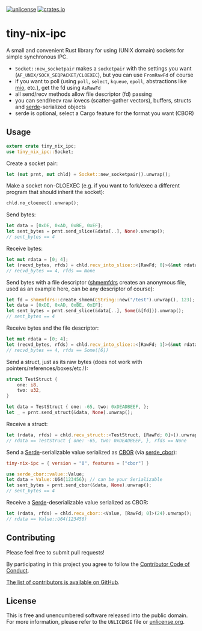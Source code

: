 [![unlicense](https://img.shields.io/badge/un-license-green.svg?style=flat)](http://unlicense.org)
[![crates.io](https://img.shields.io/crates/v/tiny-nix-ipc.svg)](https://crates.io/crates/tiny-nix-ipc)

# tiny-nix-ipc

A small and convenient Rust library for using (UNIX domain) sockets for simple synchronous IPC.

- `Socket::new_socketpair` makes a `socketpair` with the settings you want (`AF_UNIX/SOCK_SEQPACKET/CLOEXEC`), but you can use `FromRawFd` of course
- if you want to poll (using `poll`, `select`, `kqueue`, `epoll`, abstractions like [mio](https://github.com/carllerche/mio), etc.), get the fd using `AsRawFd`
- all send/recv methods allow file descriptor (fd) passing
- you can send/recv raw iovecs (scatter-gather vectors), buffers, structs and [serde](https://serde.rs/)-serialized objects
- serde is optional, select a Cargo feature for the format you want (CBOR)

## Usage

```rust
extern crate tiny_nix_ipc;
use tiny_nix_ipc::Socket;
```

Create a socket pair:

```rust
let (mut prnt, mut chld) = Socket::new_socketpair().unwrap();
```

Make a socket non-CLOEXEC (e.g. if you want to fork/exec a different program that should inherit the socket):

```rust
chld.no_cloexec().unwrap();
```

Send bytes:

```rust
let data = [0xDE, 0xAD, 0xBE, 0xEF];
let sent_bytes = prnt.send_slice(&data[..], None).unwrap();
// sent_bytes == 4
```

Receive bytes:

```rust
let mut rdata = [0; 4];
let (recvd_bytes, rfds) = chld.recv_into_slice::<[RawFd; 0]>(&mut rdata[..]).unwrap();
// recvd_bytes == 4, rfds == None
```

Send bytes with a file descriptor ([shmemfdrs](https://github.com/myfreeweb/shmemfdrs) creates an anonymous file, used as an example here, can be any descriptor of course):

```rust
let fd = shmemfdrs::create_shmem(CString::new("/test").unwrap(), 123);
let data = [0xDE, 0xAD, 0xBE, 0xEF];
let sent_bytes = prnt.send_slice(&data[..], Some(&[fd])).unwrap();
// sent_bytes == 4
```

Receive bytes and the file descriptor:

```rust
let mut rdata = [0; 4];
let (recvd_bytes, rfds) = chld.recv_into_slice::<[RawFd; 1]>(&mut rdata[..]).unwrap();
// recvd_bytes == 4, rfds == Some([6])
```

Send a struct, just as its raw bytes (does not work with pointers/references/boxes/etc.!):

```rust
struct TestStruct {
    one: i8,
    two: u32,
}

let data = TestStruct { one: -65, two: 0xDEADBEEF, };
let _ = prnt.send_struct(&data, None).unwrap();
```

Receive a struct:

```rust
let (rdata, rfds) = chld.recv_struct::<TestStruct, [RawFd; 0]>().unwrap();
// rdata == TestStruct { one: -65, two: 0xDEADBEEF, }, rfds == None
```

Send a [Serde](https://serde.rs/)-serializable value serialized as [CBOR](http://cbor.io/) (via [serde_cbor](https://github.com/pyfisch/cbor)):

```toml
tiny-nix-ipc = { version = "0", features = ["cbor"] }
```

```rust
use serde_cbor::value::Value;
let data = Value::U64(123456); // can be your Serializable
let sent_bytes = prnt.send_cbor(&data, None).unwrap();
// sent_bytes == 4
```

Receive a [Serde](https://serde.rs/)-deserializable value serialized as CBOR:

```rust
let (rdata, rfds) = chld.recv_cbor::<Value, [RawFd; 0]>(24).unwrap();
// rdata == Value::U64(123456)
```

## Contributing

Please feel free to submit pull requests!

By participating in this project you agree to follow the [Contributor Code of Conduct](https://www.contributor-covenant.org/version/1/4/).

[The list of contributors is available on GitHub](https://github.com/myfreeweb/tiny-nix-ipc/graphs/contributors).

## License

This is free and unencumbered software released into the public domain.  
For more information, please refer to the `UNLICENSE` file or [unlicense.org](http://unlicense.org).
